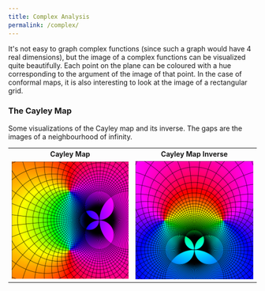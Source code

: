 ```yaml
---
title: Complex Analysis
permalink: /complex/
---
```


It's not easy to graph complex functions (since such a graph would have 4 real dimensions), but the image of a complex functions can be visualized quite beautifully.
Each point on the plane can be coloured with a hue corresponding to the argument of the image of that point. 
In the case of conformal maps, it is also interesting to look at the image of a rectangular grid.

<h3> The Cayley Map </h3>
Some visualizations of the Cayley map and its inverse. 
The gaps are the images of a neighbourhood of infinity.

<table>
<tr> 
	<th>Cayley Map</th>
	<th>Cayley Map Inverse</th>
</tr>
<tr> 
	<td><img src="\images\complex\cayley_map.png"></td>
	<td><img src="\images\complex\cayley_map_inverse.png"></td>
</tr>
</table>

